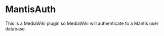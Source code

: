 MantisAuth
==========

This is a MediaWiki plugin so MediaWiki will authenticate to a Mantis user database.